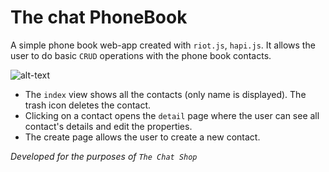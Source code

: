 # The chat PhoneBook

A simple phone book web-app created with `riot.js`, `hapi.js`. It allows the user to do basic `CRUD` operations with the phone book contacts.

![alt-text](http://preview.ibb.co/kchugF/Screenshot_from_2017_03_28_11_11_05.png)

* The `index` view shows all the contacts (only name is displayed). The trash icon deletes the contact.
* Clicking on a contact opens the `detail` page where the user can see all contact's details and edit the properties.
* The create page allows the user to create a new contact.


_Developed for the purposes of `The Chat Shop`_